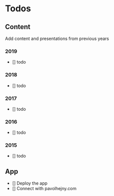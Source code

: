 # Todos

## Content

Add content and presentations from previous years

### 2019

- [] todo

### 2018

- [] todo

### 2017

- [] todo

### 2016

- [] todo

### 2015

- [] todo


## App

- [] Deploy the app
- [] Connect with pavolhejny.com